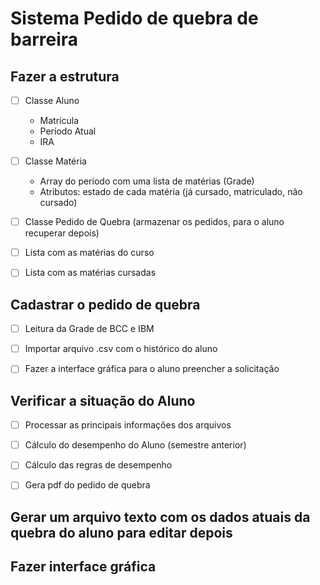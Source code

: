 # Sistema Pedido de quebra de barreira

## Fazer a estrutura 

- [ ] Classe Aluno
    - Matrícula 
    - Período Atual
    - IRA

- [ ] Classe Matéria
    - Array do período com uma lista de matérias (Grade)
    - Atributos: estado de cada matéria (já cursado, matriculado, não cursado)

- [ ] Classe Pedido de Quebra (armazenar os pedidos, para o aluno recuperar depois)
- [ ] Lista com as matérias do curso 
- [ ] Lista com as matérias cursadas


## Cadastrar o pedido de quebra
- [ ] Leitura da Grade de BCC e IBM
- [ ] Importar arquivo .csv com o histórico do aluno
- [ ] Fazer a interface gráfica para o aluno preencher a solicitação


## Verificar a situação do Aluno
- [ ] Processar as principais informações dos arquivos
- [ ] Cálculo do desempenho do Aluno (semestre anterior)
- [ ] Cálculo das regras de desempenho
- [ ] Gera pdf do pedido de quebra


## Gerar um arquivo texto com os dados atuais da quebra do aluno para editar depois

## Fazer interface gráfica

